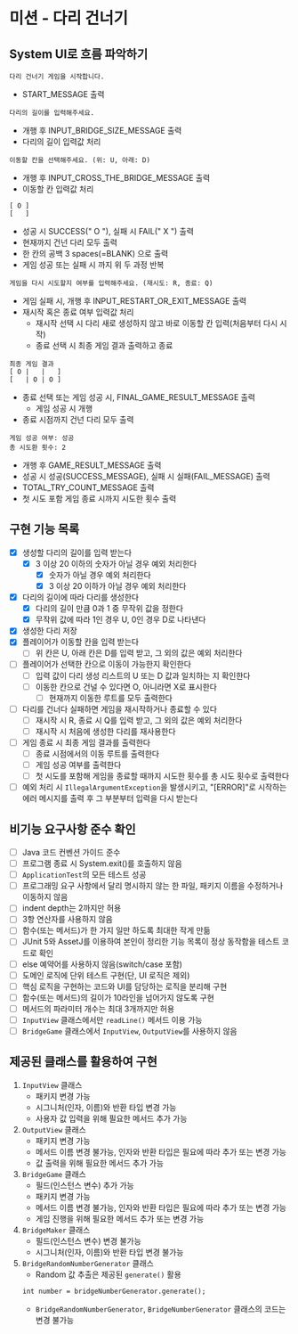 # 미션 - 다리 건너기

## System UI로 흐름 파악하기
```
다리 건너기 게임을 시작합니다.
```
- START_MESSAGE 출력
```
다리의 길이를 입력해주세요.
```
- 개행 후 INPUT_BRIDGE_SIZE_MESSAGE 출력
- 다리의 길이 입력값 처리
```
이동할 칸을 선택해주세요. (위: U, 아래: D)
```
- 개행 후 INPUT_CROSS_THE_BRIDGE_MESSAGE 출력
- 이동할 칸 입력값 처리
```
[ O ]
[   ]
```
- 성공 시 SUCCESS(" O "), 실패 시 FAIL(" X ") 출력
- 현재까지 건넌 다리 모두 출력
- 한 칸의 공백 3 spaces(=BLANK) 으로 출력
- 게임 성공 또는 실패 시 까지 위 두 과정 반복
```
게임을 다시 시도할지 여부를 입력해주세요. (재시도: R, 종료: Q)
```
- 게임 실패 시, 개행 후 INPUT_RESTART_OR_EXIT_MESSAGE 출력
- 재시작 혹은 종료 여부 입력값 처리
  - 재시작 선택 시 다리 새로 생성하지 않고 바로 이동할 칸 입력(처음부터 다시 시작)
  - 종료 선택 시 최종 게임 결과 출력하고 종료
```
최종 게임 결과
[ O |   |   ]
[   | O | O ]
```
- 종료 선택 또는 게임 성공 시, FINAL_GAME_RESULT_MESSAGE 출력
  - 게임 성공 시 개행
- 종료 시점까지 건넌 다리 모두 출력
```
게임 성공 여부: 성공
총 시도환 횟수: 2
```
- 개행 후 GAME_RESULT_MESSAGE 출력
- 성공 시 성공(SUCCESS_MESSAGE), 실패 시 실패(FAIL_MESSAGE) 출력
- TOTAL_TRY_COUNT_MESSAGE 출력
- 첫 시도 포함 게임 종료 시까지 시도한 횟수 출력

## 구현 기능 목록
- [x] 생성할 다리의 길이를 입력 받는다
  - [x] 3 이상 20 이하의 숫자가 아닐 경우 예외 처리한다
    - [x] 숫자가 아닐 경우 예외 처리한다
    - [x] 3 이상 20 이하가 아닐 경우 예외 처리한다
- [x] 다리의 길이에 따라 다리를 생성한다
  - [x] 다리의 길이 만큼 0과 1 중 무작위 값을 정한다
  - [x] 무작위 값에 따라 1인 경우 U, 0인 경우 D로 나타낸다
- [x] 생성한 다리 저장
- [x] 플레이어가 이동할 칸을 입력 받는다
  - [ ] 위 칸은 U, 아래 칸은 D를 입력 받고, 그 외의 값은 예외 처리한다
- [ ] 플레이어가 선택한 칸으로 이동이 가능한지 확인한다
  - [ ] 입력 값이 다리 생성 리스트의 U 또는 D 값과 일치하는 지 확인한다
  - [ ] 이동한 칸으로 건널 수 있다면 O, 아니라면 X로 표시한다
    - [ ] 현재까지 이동한 루트를 모두 출력한다
- [ ] 다리를 건너다 실패하면 게임을 재시작하거나 종료할 수 있다
  - [ ] 재시작 시 R, 종료 시 Q를 입력 받고, 그 외의 값은 예외 처리한다
  - [ ] 재시작 시 처음에 생성한 다리를 재사용한다
- [ ] 게임 종료 시 최종 게임 결과를 출력한다
  - [ ] 종료 시점에서의 이동 루트를 출력한다
  - [ ] 게임 성공 여부를 출력한다
  - [ ] 첫 시도를 포함해 게임을 종료할 때까지 시도한 횟수를 총 시도 횟수로 출력한다
- [ ] 예외 처리 시 `IllegalArgumentException`을 발생시키고, "[ERROR]"로 시작하는 에러 메시지를 출력 후 그 부분부터 입력을 다시 받는다

## 비기능 요구사항 준수 확인
- [ ] Java 코드 컨벤션 가이드 준수
- [ ] 프로그램 종료 시 System.exit()를 호출하지 않음
- [ ] `ApplicationTest`의 모든 테스트 성공
- [ ] 프로그래밍 요구 사항에서 달리 명시하지 않는 한 파일, 패키지 이름을 수정하거나 이동하지 않음
- [ ] indent depth는 2까지만 허용
- [ ] 3항 연산자를 사용하지 않음
- [ ] 함수(또는 메서드)가 한 가지 일만 하도록 최대한 작게 만듦
- [ ] JUnit 5와 AssetJ를 이용하여 본인이 정리한 기능 목록이 정상 동작함을 테스트 코드로 확인
- [ ] else 예약어를 사용하지 않음(switch/case 포함)
- [ ] 도메인 로직에 단위 테스트 구현(단, UI 로직은 제외)
- [ ] 핵심 로직을 구현하는 코드와 UI를 담당하는 로직을 분리해 구현
- [ ] 함수(또는 메서드)의 길이가 10라인을 넘어가지 않도록 구현
- [ ] 메서드의 파라미터 개수는 최대 3개까지만 허용
- [ ] `InputView` 클래스에서만 `readLine()` 메서드 이용 가능
- [ ] `BridgeGame` 클래스에서 `InputView`, `OutputView`를 사용하지 않음

## 제공된 클래스를 활용하여 구현
1. `InputView` 클래스
   - 패키지 변경 가능
   - 시그니처(인자, 이름)와 반환 타입 변경 가능
   - 사용자 값 입력을 위해 필요한 메서드 추가 가능
2. `OutputView` 클래스
   - 패키지 변경 가능
   - 메서드 이름 변경 불가능, 인자와 반환 타입은 필요에 따라 추가 또는 변경 가능
   - 값 출력을 위해 필요한 메서드 추가 가능
3. `BridgeGame` 클래스
   - 필드(인스턴스 변수) 추가 가능
   - 패키지 변경 가능
   - 메서드 이름 변경 불가능, 인자와 반환 타입은 필요에 따라 추가 또는 변경 가능
   - 게임 진행을 위해 필요한 메서드 추가 또는 변경 가능
4. `BridgeMaker` 클래스
   - 필드(인스턴스 변수) 변경 불가능
   - 시그니처(인자, 이름)와 반환 타입 변경 불가능
5. `BridgeRandomNumberGenerator` 클래스
   - Random 값 추출은 제공된 `generate()` 활용
   ```
   int number = bridgeNumberGenerator.generate();
   ```
   - `BridgeRandomNumberGenerator`, `BridgeNumberGenerator` 클래스의 코드는 변경 불가능